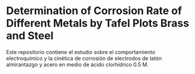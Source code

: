 # Determination of Corrosion Rate of Different Metals by Tafel Plots Brass and Steel
Este repositorio contiene el estudio sobre el comportamiento electroquímico y la cinética de corrosión de electrodos de latón almirantazgo y acero en medio de ácido clorhídrico 0.5 M.
